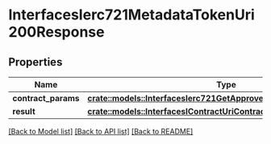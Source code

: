 # InterfacesIerc721MetadataTokenUri200Response

## Properties

Name | Type | Description | Notes
------------ | ------------- | ------------- | -------------
**contract_params** | [**crate::models::InterfacesIerc721GetApprovedRequestContractParams**](interfaces_IERC721_getApproved_request_contractParams.md) |  | 
**result** | [**crate::models::InterfacesIContractUriContractUri200ResponseResult**](interfaces_IContractURI_contractURI_200_response_result.md) |  | 

[[Back to Model list]](../README.md#documentation-for-models) [[Back to API list]](../README.md#documentation-for-api-endpoints) [[Back to README]](../README.md)


